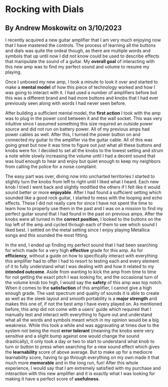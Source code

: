 # Rocking with Dials

## By Andrew Moskowitz on 3/10/2023

I recently acquired a new guitar amplifier that I am very much enjoying now that I have mastered the controls. The process of learning all the buttons and dials was quite the ordeal though, as there are multiple words and symbols that up until now I did not know could be used to describe effects that manipulate the sound of a guitar. My **overall goal** of interacting with this new amp was to find my perfect sound and volume to resume my playing. 

Once I unboxed my new amp, I took a minute to look it over and started to make a **mental model** of how this piece of technology worked and how I was going to interact with it. I had used a number of amplifiers before but this was a different brand and had more buttons and knobs that I had ever previously seen along with words I had never seen before. 

After building a sufficient mental model, the **first action** I took with the amp was to plug in the power cord between it and the wall socket. This was very intuitive since I assumed something this size required an outside power source and did not run on battery power. All of my previous amps had power cables as well. After this, I turned the power button on and connected my guitar to the amplifier via the guitar cable. All of this was going great but now it was time to figure out just what all these buttons and knobs were for. I decided to set all the knobs to the lowest setting and strum a note while slowly increasing the volume until I had a decent sound that was loud enough to hear and enjoy but quiet enough to keep my neighbors from calling the police for a noise complaint. 

The easy part was over, diving now into uncharted territories I started to slightly turn the knobs from left to right until I liked what I heard. Each new knob I tried I went back and slightly modified the others if I felt like it would sound better or more **enjoyable**. After I had found a sufficient setting which sounded like a good rock guitar, I started to mess with the looping and echo effects. These I did not really care for since I have not spent the time to learn how to properly use them in the past and I was on a mission to find my perfect guitar sound that I had found in the past on previous amps. After the knobs were all turned in the **correct position**, I looked to the buttons on the top left of the amp and cycled through each of them to see which sound I liked best. I settled on the metal setting since I enjoy playing Metallica songs and this sounded the most fitting.

In the end, I ended up finding my perfect sound that I had been searching for which made for a very high **effective** grade for this amp. As for **efficiency**, without a guide on how to specifically interact with everything this amplifier had to offer I had to resort to testing each and every element of it to fully understand what I was dealing with and how it related to my **intended outcome**. Aside from wanting to kick the amp from time to time for not getting the exact pitch I was looking for, and the occasional turn of the volume knob too high, I would say the **safety** of this amp was top notch. When it comes to the **satisfaction** of this amplifier, I cannot give a high enough grade. The vast spectrum and quality of sounds it is able to create as well as the sleek layout and smooth portability is a **major strength** and makes this one of, if not the best amp I have every played on. As mentioned before, this amp did not come with a users’ guide which required that I manually test and interact with everything to figure out and understand what all the words and symbols meant which in my opinion would be a big weakness. While this took a while and was aggravating at times due to the system not being the most **error tolerant** (meaning the knobs were very sensitive and a slight bump against one would change the sound drastically), it only took a day or two to start to understand what knob to turn or button to press when searching for a new sound effect which gives the **learnability** score of above average. But to make up for a mediocre learnability score, having to go through everything on my own made it that much more **memorable** and in the long run, fun! After this whole experience, I would say that I am extremely satisfied with my purchase and interaction with this new amplifier and it is exactly what I was looking for making it have a perfect score of **usefulness**. 

